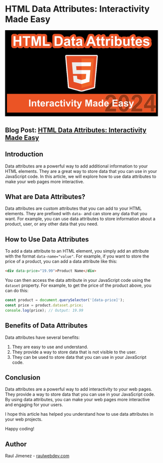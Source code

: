 # HTML Data Attributes: Interactivity Made Easy

![HTML Data Attributes: Interactivity Made Easy](/html.jpg)
## Blog Post: [HTML Data Attributes: Interactivity Made Easy](https://raulwebdev.com/html-data-attributes-interactivity-made-easy/)

## Introduction
Data attributes are a powerful way to add additional information to your HTML elements. They are a great way to store data that you can use in your JavaScript code. In this article, we will explore how to use data attributes to make your web pages more interactive.

## What are Data Attributes?
Data attributes are custom attributes that you can add to your HTML elements. They are prefixed with `data-` and can store any data that you want. For example, you can use data attributes to store information about a product, user, or any other data that you need.

## How to Use Data Attributes
To add a data attribute to an HTML element, you simply add an attribute with the format `data-name="value"`. For example, if you want to store the price of a product, you can add a data attribute like this:

```html
<div data-price="19.99">Product Name</div>
```

You can then access the data attribute in your JavaScript code using the `dataset` property. For example, to get the price of the product above, you can do this:

```javascript
const product = document.querySelector('[data-price]');
const price = product.dataset.price;
console.log(price); // Output: 19.99
```

## Benefits of Data Attributes
Data attributes have several benefits:
1. They are easy to use and understand.
2. They provide a way to store data that is not visible to the user.
3. They can be used to store data that you can use in your JavaScript code.

## Conclusion
Data attributes are a powerful way to add interactivity to your web pages. They provide a way to store data that you can use in your JavaScript code. By using data attributes, you can make your web pages more interactive and engaging for your users.

I hope this article has helped you understand how to use data attributes in your web projects.

Happy coding!

## Author
Raul Jimenez - [raulwebdev.com](https://raulwebdev.com/)
